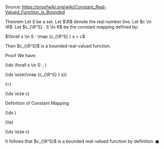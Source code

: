 # 

Source: https://proofwiki.org/wiki/Constant_Real-Valued_Function_is_Bounded

Theorem
Let $S$ be a set.
Let $\R$ denote the real number line.
Let $c \in \R$.
Let $c_{\R^S} : S \to R$ be the constant mapping defined by:

$\forall s \in S : \map {c_{\R^S} } s = c$

Then $c_{\R^S}$ is a bounded real-valued function.


Proof
We have:










\(\ds \forall s \in S: \, \)



\(\ds \size{\map {c_{\R^S} } s}\)

\(=\)







\(\ds \size c\)





Definition of Constant Mapping














\(\ds \)

\(\le\)







\(\ds \size c\)









It follows that $c_{\R^S}$ is a bounded real-valued function by definition.
$\blacksquare$





